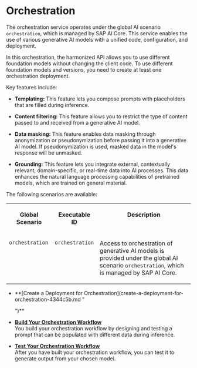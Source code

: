 <!-- copy4953dc10c6dd48fe85f37b41109dffe2 -->

# Orchestration

The orchestration service operates under the global AI scenario `orchestration`, which is managed by SAP AI Core. This service enables the use of various generative AI models with a unified code, configuration, and deployment.

In this orchestration, the harmonized API allows you to use different foundation models without changing the client code. To use different foundation models and versions, you need to create at least one orchestration deployment.

Key features include:

-   **Templating:** This feature lets you compose prompts with placeholders that are filled during inference.

-   **Content filtering:** This feature allows you to restrict the type of content passed to and received from a generative AI model.

-   **Data masking:** This feature enables data masking through anonymization or pseudonymization before passing it into a generative AI model. If pseudonymization is used, masked data in the model's response will be unmasked.

-   **Grounding:** This feature lets you integrate external, contextually relevant, domain-specific, or real-time data into AI processes. This data enhances the natural language processing capabilities of pretrained models, which are trained on general material.


The following scenarios are available:


<table>
<tr>
<th valign="top">

Global Scenario

</th>
<th valign="top">

Executable ID

</th>
<th valign="top">

Description

</th>
</tr>
<tr>
<td valign="top">

`orchestration`

</td>
<td valign="top">

`orchestration`

</td>
<td valign="top">

Access to orchestration of generative AI models is provided under the global AI scenario `orchestration`, which is managed by SAP AI Core.

</td>
</tr>
</table>

-   **[Create a Deployment for Orchestration](create-a-deployment-for-orchestration-4344c5b.md "
		
	")**  

-   **[Build Your Orchestration Workflow](build-your-orchestration-workflow-b7dc8b4.md "You build your orchestration workflow by designing and testing a prompt that can be
		populated with different data during inference.")**  
You build your orchestration workflow by designing and testing a prompt that can be populated with different data during inference.
-   **[Test Your Orchestration Workflow](test-your-orchestration-workflow-5b0183d.md "After you have built your orchestration workflow, you can test it to generate output
		from your chosen model.")**  
After you have built your orchestration workflow, you can test it to generate output from your chosen model.

